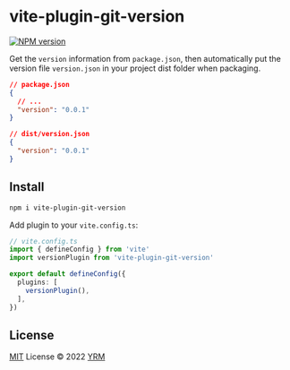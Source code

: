 # vite-plugin-git-version

[![NPM version](https://img.shields.io/npm/v/vite-plugin-git-version?color=a1b858&label=)](https://www.npmjs.com/package/vite-plugin-git-version)

Get the `version` information from `package.json`, then automatically put the version file `version.json` in your project dist folder when packaging.

```json
// package.json
{
  // ...
  "version": "0.0.1"
}
```
```json
// dist/version.json
{
  "version": "0.0.1"
}
```

## Install

```bash
npm i vite-plugin-git-version
```

Add plugin to your `vite.config.ts`:

```ts
// vite.config.ts
import { defineConfig } from 'vite'
import versionPlugin from 'vite-plugin-git-version'

export default defineConfig({
  plugins: [
    versionPlugin(),
  ],
})

```

## License

[MIT](./LICENSE) License © 2022 [YRM](https://github.com/xkloveme)
